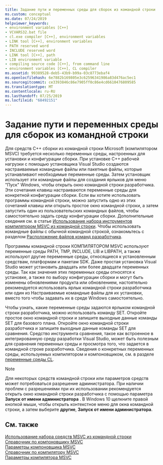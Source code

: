 ```yaml
---
title: Задание пути и переменных среды для сборок из командной строки
ms.custom: conceptual
ms.date: 07/24/2019
helpviewer_keywords:
- environment variables [C++]
- VCVARS32.bat file
- cl.exe compiler [C++], environment variables
- LINK tool [C++], environment variables
- PATH reserved word
- INCLUDE reserved word
- LINK tool [C++], path
- LIB environment variable
- compiling source code [C++], from command line
- environment variables [C++], CL compiler
ms.assetid: 99389528-deb5-43b9-b99a-03c8773ebaf4
ms.openlocfilehash: 6e7882b169805e3c62596341986a83d476ac5ec1
ms.sourcegitcommit: ce3393846c86e7905ff0c86e4cd6610476809585
ms.translationtype: MT
ms.contentlocale: ru-RU
ms.lasthandoff: 07/25/2019
ms.locfileid: "68492151"
---
```

# <a name="set-the-path-and-environment-variables-for-command-line-builds"></a>Задание пути и переменных среды для сборок из командной строки

Для средств C++ сборки из командной строки Microsoft (компилятором MSVC) требуется несколько переменных среды, настроенных для установки и конфигурации сборки. При установке C++ рабочей нагрузки с помощью установщика Visual Studio создаются настраиваемые командные файлы или пакетные файлы, которые устанавливают необходимые переменные среды. Затем установщик использует эти командные файлы для создания ярлыков для меню "Пуск" Windows, чтобы открыть окно командной строки разработчика. Эти сочетания клавиш настраиваются переменные среды для конкретной конфигурации сборки. Если вы хотите использовать программы командной строки, можно запустить одно из этих сочетаний клавиш или открыть простое окно командной строки, а затем запустить один из пользовательских командных файлов, чтобы самостоятельно задать среду конфигурации сборки. Дополнительные сведения см. в статье [Использование набора инструментов компилятором MSVC из командной строки](building-on-the-command-line.md). Чтобы использовать командные файлы с обычной командной строкой, ознакомьтесь с разделом [Расположение файлов команд разработчика](building-on-the-command-line.md#developer_command_file_locations).

Программы командной строки КОМПИЛЯТОРОМ MSVC используют переменные среды PATH, TMP, INCLUDE, LIB и LIBPATH, а также используют другие переменные среды, относящиеся к установленным средствам, платформам и пакетам SDK. Даже простая установка Visual Studio может установить двадцать или более двадцати переменных среды. Так как значения этих переменных среды относятся к установке, а также по выбору конфигурации сборки и могут быть изменены обновлениями продукта или обновлением, настоятельно рекомендуется использовать ярлык командной строки разработчика или один из Настраиваемые командные файлы для их установки, вместо того чтобы задавать их в среде Windows самостоятельно.

Чтобы узнать, какие переменные среды задаются ярлыком командной строки разработчика, можно использовать команду SET. Откройте простое окно командной строки и запишите выходные данные команды SET для базового плана. Откройте окно командной строки разработчика и запишите выходные данные команды SET для сравнения. Средство инструмента сравнения, такое как встроенное в интегрированную среду разработки Visual Studio, может быть полезным для сравнения переменных среды и просмотра того, что задается в командной строке разработчика. Сведения о конкретных переменных среды, используемых компилятором и компоновщиком, см. в разделе [переменные среды CL](reference/cl-environment-variables.md).

> [!NOTE]
>  Для некоторых средств командной строки или параметров средств может потребоваться разрешение администратора. При наличии проблем с разрешениями при их использовании рекомендуется открыть окно командной строки разработчика с помощью параметра **Запуск от имени администратора** . В Windows 10 щелкните правой кнопкой мыши, чтобы открыть контекстное меню для окна командной строки, а затем выберите **другие**, **Запуск от имени администратора**.

## <a name="see-also"></a>См. также

[Использование набора средств MSVC из командной строки](building-on-the-command-line.md)<br/>
[Справочник по компоновщику MSVC](reference/linking.md)<br/>
[Параметры компоновщика MSVC](reference/linker-options.md)<br/>
[Справочник по компилятору MSVC](reference/compiling-a-c-cpp-program.md)<br/>
[Параметры компилятора MSVC](reference/compiler-options.md)
